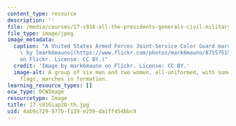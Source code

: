 ```yaml
---
content_type: resource
description: ''
file: /media/courses/17-s916-all-the-presidents-generals-civil-military-relations-in-the-us-and-beyond-january-iap-2020/4ab9c729977bf139e259da1ff454bbc9_17-s916iap20-th.jpg
file_type: image/jpeg
image_metadata:
  caption: "A United States Armed Forces Joint-Service Color Guard marches. (Image\
    \ by [mark6mauno](https://www.flickr.com/photos/mark6mauno/8755751542/in/photolist-ekHvTu-ekHvkN-TNvQ1q-2exQgTZ-7fsWBU-5Bdfsd-2cqETAL-RzPvqX-KSVZ6S-bhuWrt-8TA8EF-7fQ9UR-8JjjH7-L8cmbq-2i3j56L-2ijpZyL-PpMto6-24tb8Lz-21TMma3-26kp3hM-21CN8Nt-2i25gW1-QA2cA1-2i3jhzd-Qqg85A-7fU6hj-7fU3JE-QmcxE5-L8cE7A-7fU4XL-5r1jVv-9xri1L-9g34Ew-aDfBCc-8Jg87i-2ijoRhB-KdA6GQ-FWLcmP-9g38mC-7fQ7Tz-7fQbDB-7fQaV8-7fU6NL-7fQ9yk-eqQc8w-V5Mgax-eqQa9o-7fU86N-2dYHXj3-9fYVbt)\_\
    on Flickr. License: CC BY.)"
  credit: 'Image by mark6mauno on Flickr. License: CC BY.'
  image-alt: A group of six men and two women, all-uniformed, with some carrying colorful
    flags, marches in formation.
learning_resource_types: []
ocw_type: OCWImage
resourcetype: Image
title: 17-s916iap20-th.jpg
uid: 4ab9c729-977b-f139-e259-da1ff454bbc9
---
```

